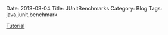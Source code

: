 Date: 2013-03-04
Title: JUnitBenchmarks
Category: Blog
Tags: java,junit,benchmark

[Tutorial](http://labs.carrotsearch.com/junit-benchmarks-tutorial.html)
